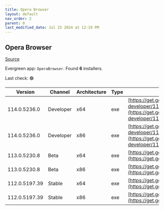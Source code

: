 ```yaml
---
title: Opera Browser
layout: default
nav_order: 2
parent: O
last_modified_date: Jul 25 2024 at 12:19 PM
---
```


## Opera Browser

[Source](https://www.opera.com/browsers/opera)

Evergreen app: `OperaBrowser`. Found **6** installers.

Last check: 🟢

| Version       | Channel   | Architecture | Type | URI                                                                                                                                                                                                                    |
| ------------- | --------- | ------------ | ---- | ---------------------------------------------------------------------------------------------------------------------------------------------------------------------------------------------------------------------- |
| 114.0.5236.0  | Developer | x64          | exe  | [https://get.geo.opera.com/pub/opera-developer/114.0.5236.0/win/Opera_Developer_114.0.5236.0_Setup_x64.exe](https://get.geo.opera.com/pub/opera-developer/114.0.5236.0/win/Opera_Developer_114.0.5236.0_Setup_x64.exe) |
| 114.0.5236.0  | Developer | x86          | exe  | [https://get.geo.opera.com/pub/opera-developer/114.0.5236.0/win/Opera_Developer_114.0.5236.0_Setup.exe](https://get.geo.opera.com/pub/opera-developer/114.0.5236.0/win/Opera_Developer_114.0.5236.0_Setup.exe)         |
| 113.0.5230.8  | Beta      | x64          | exe  | [https://get.geo.opera.com/pub/opera-beta/113.0.5230.8/win/Opera_beta_113.0.5230.8_Setup_x64.exe](https://get.geo.opera.com/pub/opera-beta/113.0.5230.8/win/Opera_beta_113.0.5230.8_Setup_x64.exe)                     |
| 113.0.5230.8  | Beta      | x86          | exe  | [https://get.geo.opera.com/pub/opera-beta/113.0.5230.8/win/Opera_beta_113.0.5230.8_Setup.exe](https://get.geo.opera.com/pub/opera-beta/113.0.5230.8/win/Opera_beta_113.0.5230.8_Setup.exe)                             |
| 112.0.5197.39 | Stable    | x64          | exe  | [https://get.geo.opera.com/pub/opera/desktop/112.0.5197.39/win/Opera_112.0.5197.39_Setup_x64.exe](https://get.geo.opera.com/pub/opera/desktop/112.0.5197.39/win/Opera_112.0.5197.39_Setup_x64.exe)                     |
| 112.0.5197.39 | Stable    | x86          | exe  | [https://get.geo.opera.com/pub/opera/desktop/112.0.5197.39/win/Opera_112.0.5197.39_Setup.exe](https://get.geo.opera.com/pub/opera/desktop/112.0.5197.39/win/Opera_112.0.5197.39_Setup.exe)                             |
